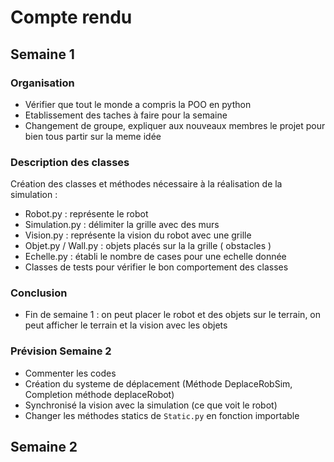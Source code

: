 # Compte rendu

## Semaine 1 

### Organisation

  - Vérifier que tout le monde a compris la POO en python
  - Etablissement des taches à faire pour la semaine
  - Changement de groupe, expliquer aux nouveaux membres le projet pour bien tous partir sur la meme idée

### Description des classes

  Création des classes et méthodes nécessaire à la réalisation de la simulation :
  - Robot.py : représente le robot
  - Simulation.py : délimiter la grille avec des murs
  - Vision.py : représente la vision du robot avec une grille
  - Objet.py / Wall.py : objets placés sur la la grille ( obstacles )
  - Echelle.py : établi le nombre de cases pour une echelle donnée
  - Classes de tests pour vérifier le bon comportement des classes 

### Conclusion

  - Fin de semaine 1 : on peut placer le robot et des objets sur le terrain, on peut afficher le terrain et la vision avec les objets
  
### Prévision Semaine 2
  
  - Commenter les codes
  - Création du systeme de déplacement (Méthode DeplaceRobSim, Completion méthode deplaceRobot)
  - Synchronisé la vision avec la simulation (ce que voit le robot)
  - Changer les méthodes statics de `Static.py` en fonction importable
  
## Semaine 2
